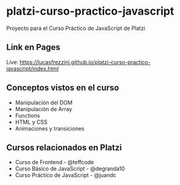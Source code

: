# platzi-curso-practico-javascript
Proyecto para el Curso Práctico de JavaScript de Platzi

## Link en Pages
Live: https://lucasfrezzini.github.io/platzi-curso-practico-javascript/index.html

## Conceptos vistos en el curso
- Manipulación del DOM
- Manipulación de Array
- Functions
- HTML y CSS
- Animaciones y transiciones

## Cursos relacionados en Platzi
- Curso de Frontend - @teffcode
- Curso Básico de JavaScript - @degranda10
- Curso Práctico de JavaScript - @juandc


